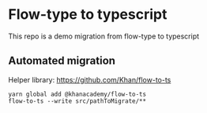 # Flow-type to typescript

This repo is a demo migration from flow-type to typescript

## Automated migration

Helper library: https://github.com/Khan/flow-to-ts

```
yarn global add @khanacademy/flow-to-ts
flow-to-ts --write src/pathToMigrate/**
```

